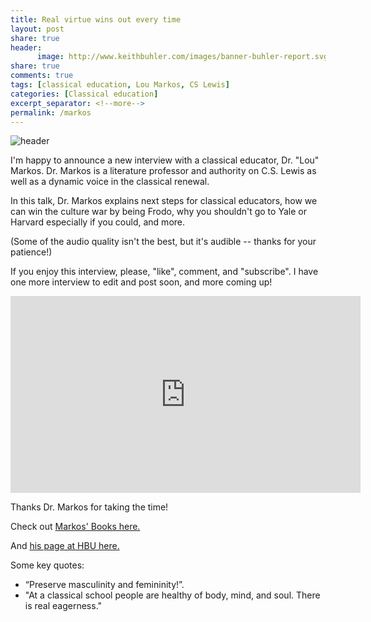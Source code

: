 ```yaml
---
title: Real virtue wins out every time
layout: post
share: true
header:
      image: http://www.keithbuhler.com/images/banner-buhler-report.svg
share: true
comments: true
tags: [classical education, Lou Markos, CS Lewis]
categories: [Classical education]
excerpt_separator: <!--more-->
permalink: /markos
---
```


![header](https://d3kgabqf7qmx2w.cloudfront.net/media/personnel/profile_pictures/Louis_Markos.jpg)

I'm happy to announce a new interview with a classical educator, Dr. "Lou" Markos. Dr. Markos is a literature professor and authority on C.S. Lewis as well as a dynamic voice in the classical renewal. 

In this talk, Dr. Markos explains next steps for classical educators, how we can win the culture war by being Frodo, why you shouldn't go to Yale or Harvard especially if you could, and more. 

(Some of the audio quality isn't the best, but it's audible -- thanks for your patience!)

If you enjoy this interview, please, "like", comment, and "subscribe". I have one more interview to edit and post soon, and more coming up! 

<iframe width="560" height="315" src="https://www.youtube.com/embed/GI7etgHrb4o" frameborder="0" gesture="media" allow="encrypted-media" allowfullscreen></iframe>


Thanks Dr. Markos for taking the time!

Check out [Markos' Books here.](http://amzn.to/2CgofFr) 

And [his page at HBU here.](www.Loumarkos.com)

Some key quotes: 

- “Preserve masculinity and femininity!”.
- "At a classical school people are healthy of body, mind, and soul. There is real eagerness." 

